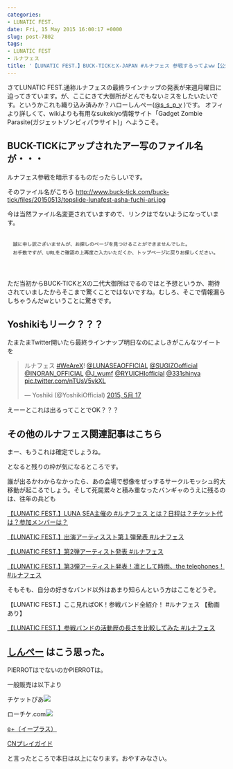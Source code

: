 ```yaml
---
categories:
- LUNATIC FEST.
date: Fri, 15 May 2015 16:00:17 +0000
slug: post-7802
tags:
- LUNATIC FEST
- ルナフェス
title: '【LUNATIC FEST.】BUCK-TICKとX-JAPAN #ルナフェス 参戦するってよww【公式リーク】'
---
```


さてLUNATIC FEST.通称ルナフェスの最終ラインナップの発表が来週月曜日に迫ってきています。が、ここにきて大御所がとんでもないミスをしたいたいです。というかこれも織り込み済みか？<!--more-->ハローしんぺー(<a href="https://twitter.com/s_s_p_y" target="_blank">@s_s_p_y</a> )です。
オフィより詳しくて、wikiよりも有用なsukekiyo情報サイト「Gadget Zombie Parasite(ガジェットゾンビィパラサイト)」へようこそ。
<h2>BUCK-TICKにアップされたアー写のファイル名が・・・</h2>

ルナフェス参戦を暗示するものだったらしいです。

そのファイル名がこちら
http://www.buck-tick.com/buck-tick/files/20150513/topslide-lunafest-asha-fuchi-ari.jpg

今は当然ファイル名変更されていますので、リンクはでないようになっています。

![](images/277743704bb9d4e47acd5baaedd42c94.png)

ただ当初からBUCK-TICKとXの二代大御所はでるのではと予想というか、期待されていましたからそこまで驚くことではないですね。むしろ、そこで情報漏らしちゃうんだwということに驚きです。



<h2>Yoshikiもリーク？？？</h2>

たまたまTwitter開いたら最終ラインナップ明日なのによしきがこんなツイートを

<blockquote class="twitter-tweet" lang="ja"><p lang="ja" dir="ltr">ルナフェス <a href="https://twitter.com/hashtag/WeAreX?src=hash">#WeAreX</a>! <a href="https://twitter.com/LUNASEAOFFICIAL">@LUNASEAOFFICIAL</a> <a href="https://twitter.com/SUGIZOofficial">@SUGIZOofficial</a> <a href="https://twitter.com/INORAN_OFFICIAL">@INORAN_OFFICIAL</a> <a href="https://twitter.com/J_wumf">@J_wumf</a> <a href="https://twitter.com/RYUICHIofficial">@RYUICHIofficial</a> <a href="https://twitter.com/331shinya">@331shinya</a> <a href="http://t.co/nTUsV5vkXL">pic.twitter.com/nTUsV5vkXL</a></p>&mdash; Yoshiki (@YoshikiOfficial) <a href="https://twitter.com/YoshikiOfficial/status/599816994506952704">2015, 5月 17</a></blockquote>
<script async src="//platform.twitter.com/widgets.js" charset="utf-8"></script>

えーーとこれは出るってことでOK？？？


<h2>その他のルナフェス関連記事はこちら</h2>

まー、もうこれは確定でしょうね。

となると残りの枠が気になるところです。


誰が出るかわからなかったら、あの会場で想像をぜっするサークルモッシュ的大移動が起こるでしょう。そして死屍累々と積み重なったバンギャのうえに残るのは、往年の兵ども


<a href="https://www.warawareotoko.com/2015/05/03/post-7719/">【LUNATIC FEST.】LUNA SEA主催の #ルナフェス とは？日程は？チケット代は？参加メンバーは？</a>



<a href="https://www.warawareotoko.com/2015/04/30/post-7417/">【LUNATIC FEST.】出演アーティススト第１弾発表 #ルナフェス</a>

<a href="https://www.warawareotoko.com/2015/05/08/post-7747/">【LUNATIC FEST.】第2弾アーティスト発表 #ルナフェス</a>

<a href="https://www.warawareotoko.com/2015/05/11/post-7778/">【LUNATIC FEST.】第3弾アーティスト発表！凛として時雨、the telephones！ #ルナフェス</a>


そもそも、自分の好きなバンド以外はあまり知らんという方はここをどうぞ。

【LUNATIC FEST.】ここ見ればOK！参戦バンド全紹介！ #ルナフェス 【動画あり】

<a href="https://www.warawareotoko.com/2015/05/10/post-7767/">【LUNATIC FEST.】参戦バンドの活動歴の長さを比較してみた #ルナフェス</a>

<h2><a href="https://twitter.com/s_s_p_y" target="_blank">しんぺー</a> はこう思った。</h2>

PIERROTはでないのかPIERROTは。

一般販売は以下より

チケットぴあ![](images/show?id=x1UgY2pYB6o&bids=292260.10000029&type=3&subid=0)

ローチケ.com![](images/show?id=x1UgY2pYB6o&bids=363173.4&type=3&subid=0)

<a href="http://eplus.jp/sys/main.jsp">e+（イープラス）</a>

<a href="http://www.cnplayguide.com/">CNプレイガイド</a>

と言ったところで本日は以上になります。おやすみなさい。